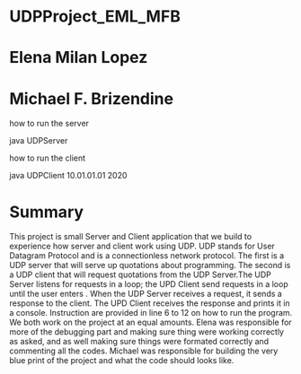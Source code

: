 # UDPProject_EML_MFB

# Elena Milan Lopez
# Michael F. Brizendine

how to run the server

java UDPServer

how to run the client

java UDPClient 10.01.01.01 2020 

# Summary
This project is small Server and Client application that we build to experience how server and client work using UDP. UDP stands for User Datagram Protocol and is a connectionless network protocol. The first is a UDP server that will serve up quotations about programming. The second is a UDP client that will request quotations from the UDP Server.The UDP Server listens for requests in a loop; the UPD Client send requests in a loop until the user enters <END>. When the UDP Server receives a request, it sends a response to the client. The UPD Client receives the response and prints it in a console. Instruction are provided in line 6 to 12 on how to run the program. 
We both work on the project at an equal amounts. Elena was responsible for more of the debugging part and making sure thing were working correctly as asked, and as well making sure things were formated correctly and commenting all the codes. Michael was responsible for building the very blue print of the project and what the code should looks like. 
